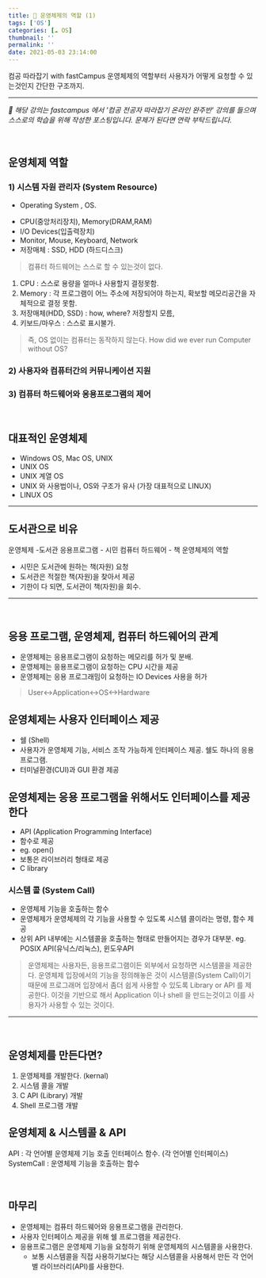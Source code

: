 ```yaml
---
title: 🔅 운영체제의 역할 (1)
tags: ['OS']
categories: [☁️ OS]
thumbnail: ''
permalink: ''
date: 2021-05-03 23:14:00
---
```


컴공 따라잡기 with fastCampus
운영체제의 역할부터 사용자가 어떻게 요청할 수 있는것인지 간단한 구조까지.
<!-- excerpt -->
<!-- toc -->


---

*💬 해당 강의는 fastcampus 에서 '컴공 전공자 따라잡기 온라인 완주반' 강의를 들으며 스스로의 학습을 위해 작성한 포스팅입니다. 문제가 된다면 연락 부탁드립니다.*

<br>

## 운영체제 역할


### 1) 시스템 자원 관리자 (System Resource)
* Operating System , OS.
 - CPU(중앙처리장치), Memory(DRAM,RAM)
 - I/O Devices(입출력장치)
 - Monitor, Mouse, Keyboard, Network
 - 저장매체 : SSD, HDD (하드디스크)

> 컴퓨터 하드웨어는 스스로 할 수 있는것이 없다.
1. CPU : 스스로 용량을 얼마나 사용할지 결정못함.
2. Memory : 각 프로그램이 어느 주소에 저장되어야 하는지, 확보할 메모리공간을 자체적으로 결정 못함.
3. 저장매체(HDD, SSD) : how, where? 저장할지 모름,
4. 키보드/마우스 : 스스로 표시불가.

> 즉, OS 없이는 컴퓨터는 동작하지 않는다.
How did we ever run Computer without OS?

### 2) 사용자와 컴퓨터간의 커뮤니케이션 지원

### 3) 컴퓨터 하드웨어와 응용프로그램의 제어

<br>

## 대표적인 운영체제
- Windows OS, Mac OS, UNIX
- UNIX OS
 - UNIX 계열 OS
  - UNIX 와 사용법이나, OS와 구조가 유사 (가장 대표적으로 LINUX)
 - LINUX OS

---


## 도서관으로 비유
운영체제 -도서관
응용프로그램 - 시민
컴퓨터 하드웨어 - 책
운영체제의 역할
- 시민은 도서관에 원하는 책(자원) 요청
- 도서관은 적절한 책(자원)을 찾아서 제공
- 기한이 다 되면, 도서관이 책(자원)을 회수.

---

<br>

## 응용 프로그램, 운영체제, 컴퓨터 하드웨어의 관계
- 운영체제는 응용프로그램이 요청하는 메모리를 허가 및 분배.
- 운영체제는 응용프로그램이 요청하는 CPU 시간을 제공
- 운영체제는 응용 프로그래밈이 요청하는 IO Devices 사용을 허가

> User<->Application<->OS<->Hardware

## 운영체제는 사용자 인터페이스 제공
- 쉘 (Shell)
 - 사용자가 운영체제 기능, 서비스 조작 가능하게 인터페이스 제공. 쉘도 하나의 응용프로그램.
 - 터미널환경(CUI)과 GUI 환경 제공

## 운영체제는 응용 프로그램을 위해서도 인터페이스를 제공한다
- API (Application Programming Interface)
 - 함수로 제공
 - eg. open()
- 보통은 라이브러리 형태로 제공
 - C library


### 시스템 콜 (System Call)
- 운영체제 기능을 호출하는 함수
- 운영체제가 운영체제의 각 기능을 사용할 수 있도록 시스템 콜이라는 명령, 함수 제공
- 상위 API 내부에는 시스템콜을 호출하는 형태로 만들어지는 경우가 대부분.
  eg. POSIX API(유닉스/리눅스), 윈도우API


> 운영체제는 사용자든, 응용프로그램이든 외부에서 요청하면 시스템콜을 제공한다. 운영체제 입장에서의 기능을 정의해놓은 것이 시스템콜(System Call)이기 때문에 프로그래머 입장에서 좀더 쉽게 사용할 수 있도록 Library or API 를 제공한다. 이것을 기반으로 해서 Application 이나 shell 을 만드는것이고 이를 사용자가 사용할 수 있는 것이다.


---

<br>


## 운영체제를 만든다면?
1. 운영체제를 개발한다. (kernal)
2. 시스템 콜을 개발
3. C API (Library) 개발
4. Shell 프로그램 개발

## 운영체제 & 시스템콜 & API
API : 각 언어별 운영체제 기능 호출 인터페이스 함수. (각 언어별 인터페이스)
SystemCall : 운영체제 기능을 호출하는 함수

<br>

## 마무리
- 운영체제는 컴퓨터 하드웨어와 응용프로그램을 관리한다.
- 사용자 인터페이스 제공을 위해 쉘 프로그램을 제공한다.
- 응용프로그램은 운영체제 기능을 요청하기 위해 운영체제의 시스템콜을 사용한다.
  - 보통 시스템콜을 직접 사용하기보다는 해당 시스템콜을 사용해서 만든 각 언어별 라이브러리(API)를 사용한다.

